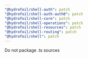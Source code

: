 ```yaml
---
"@hydrofoil/shell-auth": patch
"@hydrofoil/shell-auth-auth0": patch
"@hydrofoil/shell-core": patch
"@hydrofoil/shell-operations": patch
"@hydrofoil/shell-resources": patch
"@hydrofoil/shell-routing": patch
"@hydrofoil/shell": patch
---
```


Do not package .ts sources
